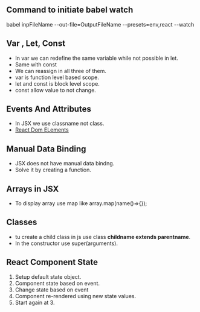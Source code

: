 ## Command to initiate babel watch

babel inpFileName --out-file=OutputFileName --presets=env,react --watch

## Var , Let, Const

- In var we can redefine the same variable while not possible in let.
- Same with const
- We can reassign in all three of them.
- var is function level based scope.
- let and const is block level scope.
- const allow value to not change.

## Events And Attributes

- In JSX we use classname not class.
- [React Dom ELements](https://reactjs.org/docs/dom-elements.html)

## Manual Data Binding

- JSX does not have manual data bindng.
- Solve it by creating a function.

## Arrays in JSX

- To display array use map like array.map(name()=>{});

## Classes
- tu create a child class in js use class **childname extends parentname**.
- In the constructor use super(arguments).

## React Component State
1. Setup default state object.
2. Component state based on event.
3. Change state based on event
4. Component re-rendered using new state values.
5. Start again at 3.